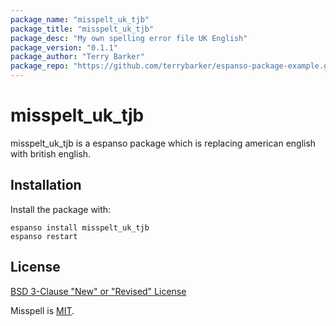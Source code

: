 ```yaml
---
package_name: "misspelt_uk_tjb"
package_title: "misspelt_uk_tjb"
package_desc: "My own spelling error file UK English"
package_version: "0.1.1"
package_author: "Terry Barker"
package_repo: "https://github.com/terrybarker/espanso-package-example.git"
---
```

# misspelt_uk_tjb

misspelt_uk_tjb is a espanso package which is replacing american english with british english.


## Installation

Install the package with:

```
espanso install misspelt_uk_tjb
espanso restart
```

## License

[BSD 3-Clause "New" or "Revised" License](LICENSE)

Misspell is [MIT](https://github.com/client9/misspell/blob/master/LICENSE).

